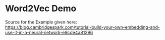# Word2Vec Demo

Source for the Example given here: https://blog.cambridgespark.com/tutorial-build-your-own-embedding-and-use-it-in-a-neural-network-e9cde4a81296
